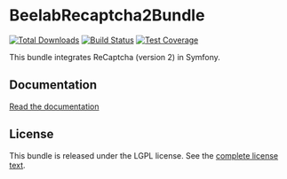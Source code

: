 BeelabRecaptcha2Bundle
======================

[![Total Downloads](https://poser.pugx.org/beelab/recaptcha2-bundle/downloads.png)](https://packagist.org/packages/beelab/recaptcha2-bundle)
[![Build Status](https://travis-ci.org/Bee-Lab/BeelabRecaptcha2Bundle.png?branch=master)](https://travis-ci.org/Bee-Lab/BeelabRecaptcha2Bundle)
[![Test Coverage](https://codeclimate.com/github/Bee-Lab/BeelabRecaptcha2Bundle/badges/coverage.svg)](https://codeclimate.com/github/Bee-Lab/BeelabRecaptcha2Bundle/coverage)

This bundle integrates ReCaptcha (version 2) in Symfony.

Documentation
-------------

[Read the documentation](Resources/doc/index.md)

License
-------

This bundle is released under the LGPL license. See the [complete license text](Resources/meta/LICENSE).
